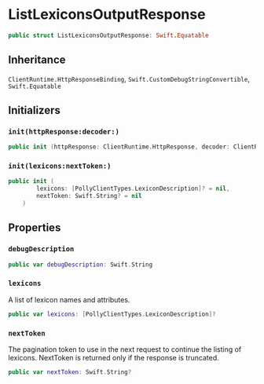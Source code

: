 # ListLexiconsOutputResponse

``` swift
public struct ListLexiconsOutputResponse: Swift.Equatable 
```

## Inheritance

`ClientRuntime.HttpResponseBinding`, `Swift.CustomDebugStringConvertible`, `Swift.Equatable`

## Initializers

### `init(httpResponse:decoder:)`

``` swift
public init (httpResponse: ClientRuntime.HttpResponse, decoder: ClientRuntime.ResponseDecoder? = nil) throws 
```

### `init(lexicons:nextToken:)`

``` swift
public init (
        lexicons: [PollyClientTypes.LexiconDescription]? = nil,
        nextToken: Swift.String? = nil
    )
```

## Properties

### `debugDescription`

``` swift
public var debugDescription: Swift.String 
```

### `lexicons`

A list of lexicon names and attributes.

``` swift
public var lexicons: [PollyClientTypes.LexiconDescription]?
```

### `nextToken`

The pagination token to use in the next request to continue the
listing of lexicons. NextToken is returned only if the
response is truncated.

``` swift
public var nextToken: Swift.String?
```
